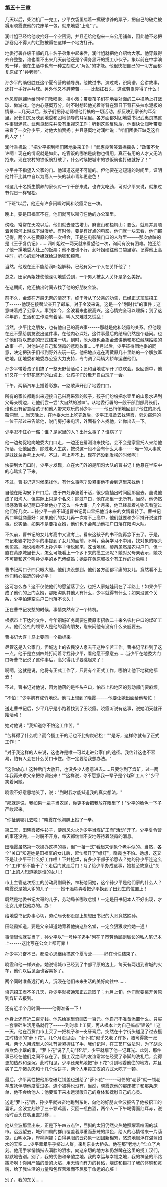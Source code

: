 ### 第五十三章

几天以后，柴油机厂一完工，少平衣袋里揣着一摞硬铮铮的票子，把自己的破烂被褥用晓霞送他的花床单一包，就来地委"上班"了。

润叶姐已经给他收拾好一个空窑洞，并且还给他抱来一床公用铺盖，因此他不必把那卷见不得人的烂赃被褥在这样一个地方打开。

地委行署各级干部的几十名子弟集中起来后，润叶姐就把他介绍给大家。他穿戴得齐齐整整，谁也看不出来几天前他还是个满身黑汗的揽工小伙子。象以前在中学演戏一样，他在生活中也有一种立刻进入"角色"的才能。他很快把自己的一切方面都复原成了"孙老师"。

孙少平的确很胜任这个夏令营的辅导员。他教过书，演过戏，识简谱，会讲故事，还打一手好乒乓球。另外他又不辞劳苦------比起扛石头，这点劳累算得了什么！

他风度翩翩地给同学们教唱歌，排小戏；带着孩子们在地委对面的二中操场上打篮球、做游戏。他内心感慨万分，时不时想起他光着脊背在烈日下背石头拉水泥板的情景......几天以后，孩子们把孙老师领他们搞的一切活动，都反映到家长的耳朵里。家长们又反映到地委和团地领导的耳朵里。各方面都对团地委书记武惠良搞这件事很满意。武惠良起先并没有重视这工作；听到这些反映后，他很快让润叶带着来看了一次孙少平，对他大加赞扬；并且感慨地对润叶说："咱们团委正缺乏这样的人才！"

润叶乘机说："把少平招到咱们团地委来工作！"武惠良苦笑着摇摇头："政策不允许啊！现在的情况就是如此，吃官饭的哪怕是废物也得用，真正有用的人才又无法招来。现在农村的铁饭碗打破了，什么时候把城市的铁饭碗也打破就好了！"

少平并不指望入公家的门。他知道这是不可能的。但他要在这短短的时间里，证明他并不比其中自以为高人一头的城市青年更逊色！

带这几十名娇生惯养的家伙对一个干部来说，也许太吃劲，可对少平来说，就象过节假日一样轻松。

"下班"以后，他还有许多闲暇时间和晓霞呆在一块。

晚上，要是田福军不在，他们就可以斯守在他的办公室里。

傍晚，常常在天凉以后，他们就去登古塔山，麻雀山和梧桐山；要么，就肩并肩顺着黄原河上游或下游漫步。有时候，要是有好点的电影，他们就一块去看，他们都记得，两个人在黄原的第一次相会，正是在电影院门口的人群里------那次放映的是《王子复仇记》......润叶姐过一两天就来看望他一次，询问有没有困难。她还给了他一摞地委大灶上的饭票；他不要也不行，润叶姐硬往他口袋里塞。记得他上高中时，好心的润叶姐就给过他钱和粮票。

当然，他现在还不能给润叶姐解释，已经有另一个人在关怀他了！

总之，田家两姐妹使他深切地感受到，一个男人被女人关怀是多么美好。

在这期间，他还抽出时间去找了他的好朋友金波。

前不久，金波在万般无奈的情况下，终于听从了父亲的劝告，已经正式顶班招工了------他现在接替父亲开了邮车。对于金波来说，这是一个"划时代"的事件；这意味着成了公家人。事到如今，金波看来也很高兴。这心情完全可以理解；到了这种年龄，生活和工作没有着落，叫人又难过又慌乱！

当然，少平比之朋友，也有他自己的高兴事------那就是他和晓霞的关系。但他现在还不愿给朋友说出这件事。在他内心深处，这件事最后的结局仍然是个疑问。也许他们将以悲剧的形式结束一切。到时，他大概也会象金波讲他和那位藏族姑娘的故事一样，对他讲述自己和晓霞的悲剧故事......半月以后，少平征得团地委的同意，决定把孩子们带到野外去玩一玩。他把地点选在离黄原几十里路的一个解放军驻地。团地委和地委办公室大力支持，专门调了两辆大轿车运送他们。

孙少平带着孩子们搞了一整天野营活动；还和当地驻军开了联欢会。返回途中，他们又在一个野花盛开的山坡上，让孩子们分散开自由玩了一会。

下午，两辆汽车上插着彩旗。一路歌声开到了地委门口。

所有的家长都跑出来迎接自己兴高采烈的孩子，孩子们纷纷把水壶里的山泉水递到父母亲嘴边，让他们尝一尝"大自然的滋味"。从地委行署的一般干部到部局长们，谁也没有留意给孩子和他人带来欢乐的孙少平------他已悄悄地回到了他住的那孔窑洞里......当天晚上，在地委大灶上吃完饭后，少平正准备去找晓霞，旁边窑洞的一位干部过来告诉他，说门房打来电活，外面有个人找他，让你出去一下。

少平忍不住心一缩：谁？是家里的人？出什么事了？谁病了？

他一边匆促地向地委大门口走，一边还在猜测谁来找他。会不会是家里托人来给他捎话，让他回去、除过老人生病，按说这一段不会有什么大事------唯一的大事就是妹妹兰香考上大学。不过，考上考不上，现在还没到发榜的时候呢！

快要到大门口时，少平才发现，立在大门外的是阳沟大队的曹书记！他悬在半空中的心踏实了下来。

不过，曹书记这时候来找他，有什么事呢？没紧事他不会到这里来找他！

自他在阳沟安下户口后，由于四处奔波着干活，很少能抽出时间回那里去。虽说他成了阳沟人，但实际上只是个名义；除过户口，他在那里一无所有。当然，他仍然很感激曹书记两口子给他办了这么一件大事。几个月来，他已经拿着礼物去看望过他们好几次......孙少平一直不知道曹书记两口早把他当未来的女婿看待了。曹书记两口早就商量好：如果他们的女儿再一次考不上高中，他们就要和少平摊开说这件事。说实话，如果不是要招女婿，他们也不会帮助他把户口落在阳沟大队。

不久前，曹书记的女儿考高中又没考上。看来这孩子的书不能再念下去了。于是，书记老婆才把少平的事提到了女儿的面前。不料，菊英学习不中用，找对象的眼头倒蛮高。她说她看不上孙少平！话说回来，这也难怪。菊英虽然是农村户口，但一直在黄原城里长大，怎么可能看上一个乡下来的揽工汉呢？她对父母亲表示，她决不可能和这个叫孙少平的乡巴佬结婚；她要在黄原城找个有工作的对象哩！

曹书记两口子四只眼大瞪。他们决没想到，他们各方面都平庸的女儿，竟然看不上他们精心挑选的孙少平！

这可怎么办？这不仅使他们的愿望落了空，也把人家娃娃闪在了半路上！如果少平成了他们的上门女婿，那阳沟队其他人有什么，少平就得有什么；如果没这个关系，少平怕连空头户口也落不长久！

正在曹书记发愁的时候，事情突然有了一个转机。

根据市上下达的文件，今年铜城矿务局要在黄原市招收二十来名农村户口的煤矿工人。他们公社的领导人是他的酒肉朋友，跑来问他有没有什么亲戚要去。

曹书记大喜！马上要回一个指标来。

尽管这是入公家门，但城边上的农民没人愿去干这种辛苦工作。曹书记早料到了这一点。他于是立刻四处打问着寻找孙少平，看他愿不愿意去......当少平在地委大门口听曹书记说了这件事后，高兴得几乎要跳起来了！

啊啊，这就是说，他将有正式工作了，只要有个正式工作，哪怕让他下地狱他都去！

不过，曹书记对他说，因为他落的是空头户口，怕市上和地区的劳动部门要麻烦。

"不怕！"少平胸有成竹地说。他马上想到了晓霞------他要让她出面给他帮忙！

送走曹书记后，少平几乎是小跑着找到了田晓霞。晓霞听说有这事，说她明天就开始活动！

她对他说："我知道你不怕这工作苦。"

"苦算得了什么呢？而今揽工干的活也不比掏炭轻松！""是呀，这样你就有了正式工作！"

"对于我这样的人来说，这也许是唯一可以走进公家门的途径。我估计这也不容易，怕有人会在什么关口卡住。你一定要给我想办法。"

"这你放心！这种后门大敞开，也没多少人愿意进去......只要你到了煤矿，过一两年我再央求父亲把你调出来！""这样说，你不愿意我一辈子是个煤矿工人？"少平笑着问她。

晓霞不好意思地笑了，说："到时我才能知道我的真实想法。"

"那就是说，我如果一辈子当农民，你更不会把我放在眼里了！"少平的脸色一下子严峻起来。

"你扯到哪儿去啦！"晓霞在他胸脯上捣了一拳。

第二天，田晓霞披件衫子，便风风火火为少平当煤矿工而"活动"开了。少平夏令营的事还没完，一时脱不开身，每天都惴惴不安地等待着晓霞的消息。

田晓霞虽然第一次操办这样的事，但"一招一式"看起来倒象个老手似的。当然，各个"关口"知道她是田福军的女儿后，赶忙都开了"绿灯"，晓霞也不怕。她想，这又不是让少平干什么好工作哩！下井挖煤，有多少干部子弟愿去？她的孙少平连这么个"工作"都不能干了？走后门就走后门！为了给少平办成这事，她甚至故意让"关口"上的人知道她是谁的女儿！

市上主管这次招工的劳动局副局长，神秘地问她，这个孙少平是他们家的什么人？晓霞说是她大爹的儿子------她干脆糊弄着把少平换到了田润生的位置上！

既然是地委书记大哥的儿子，劳动局长哪敢怠慢！一定是田书记本人不好出现，才让女儿来找他办的。办！

给地委书记办事心切，劳动局长都没顾上想想田书记的大哥竟然姓孙。

田晓霞知道，要是父亲知道她背着他搞这些名堂，一定会狠狠收拾她一通！

事情很快就妥当了，孙少平以"一号种子选手"列在了市劳动局副局长的私人笔记本上------这比写在公文上都可靠！

孙少平兴奋不已，都没心思继续搞这个夏令营------好在也快结束了。

晓霞和他一样兴奋。她说铜城市已经到了中部平原的边上，每天有两趟到省城的火车，他们以后见面也容易多了。

两个同时准备远行的人，沉浸在他们未来生活的美好向往中......

填完招工表不多几天，孙少平就被通知正式录取了；九月上旬，他们就要离开黄原到煤矿去报到。

还有近半个月时间------他得准备一下！

他身上还有近二百元钱。他先给家里奇回去一百元。他自己不准备添置什么。只买一套零碎生活用品就行了------到时拿上工资，再从根本上为自己搞点"建设"！这一天，他在百货门市上买了一把梳子和一支牙膏后，突然在十字街头碰见了过去揽工时结识的"萝卜花"。几个月没见面，"萝卜花"似乎又老了许多，腰弯得象一张弓。两个人用城里人的礼节紧紧握住了手。我们记得，在工艺厂做法时，为了胡永州欺负小翠的事，"萝卜花"说了几句"怪话"，少平就扇了他一记耳光。此刻，那件事已经在他们之间不存在了。揽工汉之间的友谊常常在经受了拳脚的洗礼后，变得更加热烈和深沉。此时相见，少平还亲热地把"萝卜花"引到地委他住的地方，并且买了二斤猪头肉和十几个油饼子，两个人用揽工汉的方式大吃了一顿。

最后，少平索性把他那卷破烂铺盖也送给了"萝卜花"------可怜的"老萝"就一领老羊皮袄伴随他度夏过冬，连个被褥也没有。当然，晓霞送他的那床被子和那条床单，他不会给他人；他要留下来永远漫暖自己的身体和抚慰自己的心灵。

送走"萝卜花"后，孙少平就兴奋地跑到东关，向他的好朋友金波报告了他被招工的喜讯。金波立刻炒了三十颗鸡蛋，买回一瓶白酒，两个人一下午喝得面红耳赤，说话时舌头在嘴里直打卷......

他从金波那里出来，正是下午四五点钟，西斜的太阳仍然火热地照耀着喧闹的城市。远远望去，城外四周的群山覆盖着厚重而葱茏的绿色，给人的心情带来一片荫凉。山明水净，岸柳婀娜；白得晃眼的云彩象一团团新棉絮，悠悠地飘浮在湛蓝如水的天空......少平晕晕乎乎挤过人群，来到东关大桥头。他在那"老地方"伫立了片刻。他用手掌悄悄揩去满脸的泪水，向这亲切的地方和仍然蹲在这里的揽工汉们，默默地告别。别了，我的忧伤和辛酸之地，我的幸运与幸福之地，我的神圣的耶路撒冷啊！你用严酷的爱的火焰，用无情而有力的锤砧，烧炼和锻打了我的体魄和灵魂，给了我生活的力量和包容苦难而不屈服于命运的心脏！

别了，我的东关......